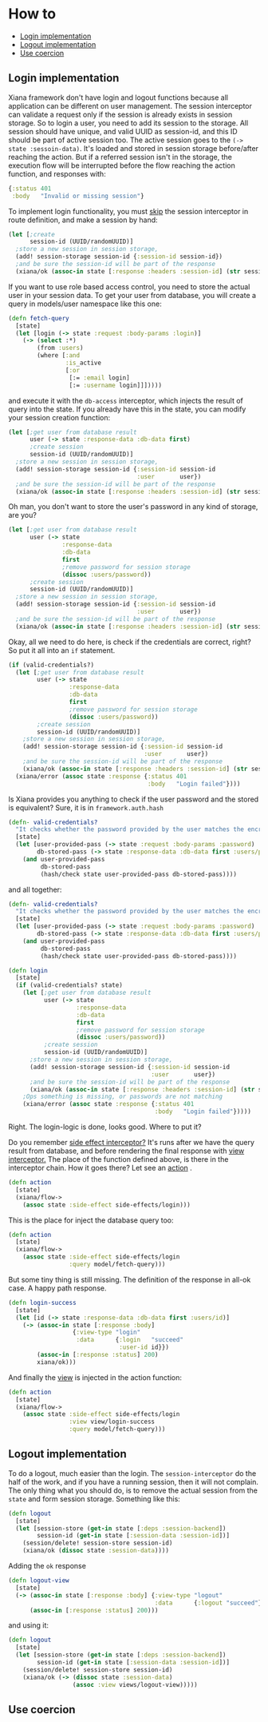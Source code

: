 # How to

- [Login implementation](#login-implementation)
- [Logout implementation](#logout-implementation)
- [Use coercion](#use-coercion)

## Login implementation

Xiana framework don't have login and logout functions because all application can be different on user management. The
session interceptor can validate a request only if the session is already exists in session storage. So to login a user,
you need to add its session to the storage. All session should have unique, and valid UUID as session-id, and this ID
should be part of active session too. The active session goes to the `(-> state :sessoin-data)`. It's loaded and stored
in session storage before/after reaching the action. But if a referred session isn't in the storage, the execution flow
will be interrupted before the flow reaching the action function, and responses with:

```clojure
{:status 401
 :body   "Invalid or missing session"}
```

To implement login functionality, you must [skip](tutorials.md#interceptor-overriding) the session interceptor in route
definition, and make a session by hand:

```clojure
(let [;create
      session-id (UUID/randomUUID)]
  ;store a new session in session storage,
  (add! session-storage session-id {:session-id session-id})
  ;and be sure the session-id will be part of the response
  (xiana/ok (assoc-in state [:response :headers :session-id] (str session-id))))
```

If you want to use role based access control, you need to store the actual user in your session data. To get your user
from database, you will create a query in models/user namespace like this one:

```clojure
(defn fetch-query
  [state]
  (let [login (-> state :request :body-params :login)]
    (-> (select :*)
        (from :users)
        (where [:and
                :is_active
                [:or
                 [:= :email login]
                 [:= :username login]]]))))
```

and execute it with the `db-access` interceptor, which injects the result of query into the state. If you already have
this in the state, you can modify your session creation function:

```clojure
(let [;get user from database result
      user (-> state :response-data :db-data first)
      ;create session
      session-id (UUID/randomUUID)]
  ;store a new session in session storage,
  (add! session-storage session-id {:session-id session-id
                                    :user       user})
  ;and be sure the session-id will be part of the response
  (xiana/ok (assoc-in state [:response :headers :session-id] (str session-id))))
```

Oh man, you don't want to store the user's password in any kind of storage, are you?

```clojure
(let [;get user from database result
      user (-> state
               :response-data
               :db-data
               first
               ;remove password for session storage
               (dissoc :users/password))
      ;create session
      session-id (UUID/randomUUID)]
  ;store a new session in session storage,
  (add! session-storage session-id {:session-id session-id
                                    :user       user})
  ;and be sure the session-id will be part of the response
  (xiana/ok (assoc-in state [:response :headers :session-id] (str session-id))))
```

Okay, all we need to do here, is check if the credentials are correct, right? So put it all into an `if` statement.

```clojure
(if (valid-credentials?)
  (let [;get user from database result
        user (-> state
                 :response-data
                 :db-data
                 first
                 ;remove password for session storage
                 (dissoc :users/password))
        ;create session
        session-id (UUID/randomUUID)]
    ;store a new session in session storage,
    (add! session-storage session-id {:session-id session-id
                                      :user       user})
    ;and be sure the session-id will be part of the response
    (xiana/ok (assoc-in state [:response :headers :session-id] (str session-id))))
  (xiana/error (assoc state :response {:status 401
                                       :body   "Login failed"})))
```

Is Xiana provides you anything to check if the user password and the stored is equivalent? Sure, it is
in `framework.auth.hash`

```clojure
(defn- valid-credentials?
  "It checks whether the password provided by the user matches the encrypted one that is stored in the database."
  [state]
  (let [user-provided-pass (-> state :request :body-params :password)
        db-stored-pass (-> state :response-data :db-data first :users/password)]
    (and user-provided-pass
         db-stored-pass
         (hash/check state user-provided-pass db-stored-pass))))
```

and all together:

```clojure
(defn- valid-credentials?
  "It checks whether the password provided by the user matches the encrypted one that is stored in the database."
  [state]
  (let [user-provided-pass (-> state :request :body-params :password)
        db-stored-pass (-> state :response-data :db-data first :users/password)]
    (and user-provided-pass
         db-stored-pass
         (hash/check state user-provided-pass db-stored-pass))))

(defn login
  [state]
  (if (valid-credentials? state)
    (let [;get user from database result
          user (-> state
                   :response-data
                   :db-data
                   first
                   ;remove password for session storage
                   (dissoc :users/password))
          ;create session
          session-id (UUID/randomUUID)]
      ;store a new session in session storage,
      (add! session-storage session-id {:session-id session-id
                                        :user       user})
      ;and be sure the session-id will be part of the response
      (xiana/ok (assoc-in state [:response :headers :session-id] (str session-id))))
    ;Ops something is missing, or passwords are not matching
    (xiana/error (assoc state :response {:status 401
                                         :body   "Login failed"}))))
```

Right. The login-logic is done, looks good. Where to put it?

Do you remember [side effect interceptor?](interceptors.md#side-effect) It's runs after we have the query result from
database, and before rendering the final response with [view interceptor.](interceptors.md#view) The place of the
function defined above, is there in the interceptor chain. How it goes there? Let see an [action](conventions.md#action)
.

```clojure
(defn action
  [state]
  (xiana/flow->
    (assoc state :side-effect side-effects/login)))
```

This is the place for inject the database query too:

```clojure
(defn action
  [state]
  (xiana/flow->
    (assoc state :side-effect side-effects/login
                 :query model/fetch-query)))
```

But some tiny thing is still missing. The definition of the response in all-ok case. A happy path response.

```clojure
(defn login-success
  [state]
  (let [id (-> state :response-data :db-data first :users/id)]
    (-> (assoc-in state [:response :body]
                  {:view-type "login"
                   :data      {:login   "succeed"
                               :user-id id}})
        (assoc-in [:response :status] 200)
        xiana/ok)))
```

And finally the [view](tutorials.md#view) is injected in the action function:

```clojure
(defn action
  [state]
  (xiana/flow->
    (assoc state :side-effect side-effects/login
                 :view view/login-success
                 :query model/fetch-query)))
```

## Logout implementation

To do a logout, much easier than the login. The `session-interceptor` do the half of the work, and if you have a running
session, then it will not complain. The only thing what you should do, is to remove the actual session from the `state`
and form session storage. Something like this:

```clojure
(defn logout
  [state]
  (let [session-store (get-in state [:deps :session-backend])
        session-id (get-in state [:session-data :session-id])]
    (session/delete! session-store session-id)
    (xiana/ok (dissoc state :session-data))))
```

Adding the `ok` response
```clojure
(defn logout-view
  [state]
  (-> (assoc-in state [:response :body] {:view-type "logout"
                                         :data      {:logout "succeed"}})
      (assoc-in [:response :status] 200)))
```
and using it:
```clojure
(defn logout
  [state]
  (let [session-store (get-in state [:deps :session-backend])
        session-id (get-in state [:session-data :session-id])]
    (session/delete! session-store session-id)
    (xiana/ok (-> (dissoc state :session-data)
                  (assoc :view views/logout-view)))))
```

## Use coercion


